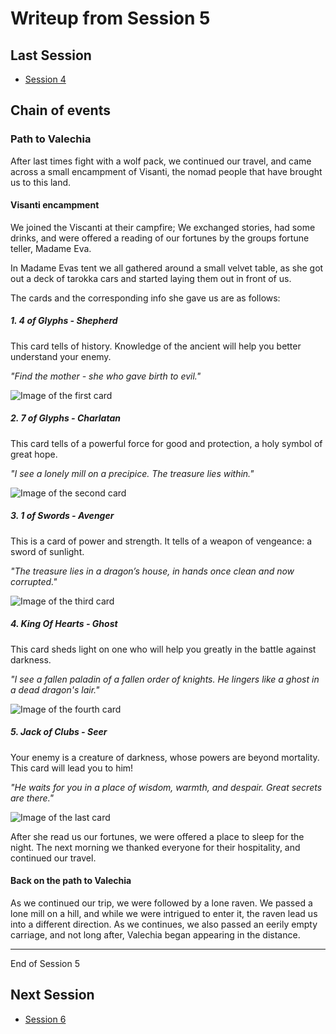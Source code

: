 # Writeup from Session 5

## Last Session

- [Session 4](session4.md)

## Chain of events

### Path to Valechia

After last times fight with a wolf pack, we continued our travel, and came across a small encampment of Visanti, the nomad people that have brought us to this land.

#### Visanti encampment

We joined the Viscanti at their campfire; We exchanged stories, had some drinks, and were offered a reading of our fortunes by the groups fortune teller, Madame Eva.

In Madame Evas tent we all gathered around a small velvet table, as she got out a deck of tarokka cars and started laying them out in front of us.

The cards and the corresponding info she gave us are as follows:

##### 1. 4 of Glyphs - Shepherd

This card tells of history. Knowledge of the ancient will help you better understand your enemy.

_"Find the mother - she who gave birth to evil."_

![Image of the first card](images/Card1.png)

##### 2. 7 of Glyphs - Charlatan

This card tells of a powerful force for good and protection, a holy symbol of great hope.

_"I see a lonely mill on a precipice. The treasure lies within."_

![Image of the second card](images/Card2.png)

##### 3. 1 of Swords - Avenger

This is a card of power and strength. It tells of a weapon of vengeance: a sword of sunlight.

_"The treasure lies in a dragon’s house, in hands once clean and now corrupted."_

![Image of the third card](images/Card3.png)

##### 4. King Of Hearts - Ghost

This card sheds light on one who will help you greatly in the battle against darkness.

_"I see a fallen paladin of a fallen order of knights. He lingers like a ghost in a dead dragon's lair."_

![Image of the fourth card](images/Card4.png)

##### 5. Jack of Clubs - Seer

Your enemy is a creature of darkness, whose powers are beyond mortality. This card will lead you to him!

_"He waits for you in a place of wisdom, warmth, and despair. Great secrets are there."_

![Image of the last card](images/Card5.png)

After she read us our fortunes, we were offered a place to sleep for the night. 
The next morning we thanked everyone for their hospitality, and continued our travel.

#### Back on the path to Valechia

As we continued our trip, we were followed by a lone raven. We passed a lone mill on a hill, and while we were intrigued to enter it, the raven lead us into a different direction. As we continues, we also passed an eerily empty carriage, and not long after, Valechia began appearing in the distance.


---

End of Session 5

## Next Session

- [Session 6](session6.md)